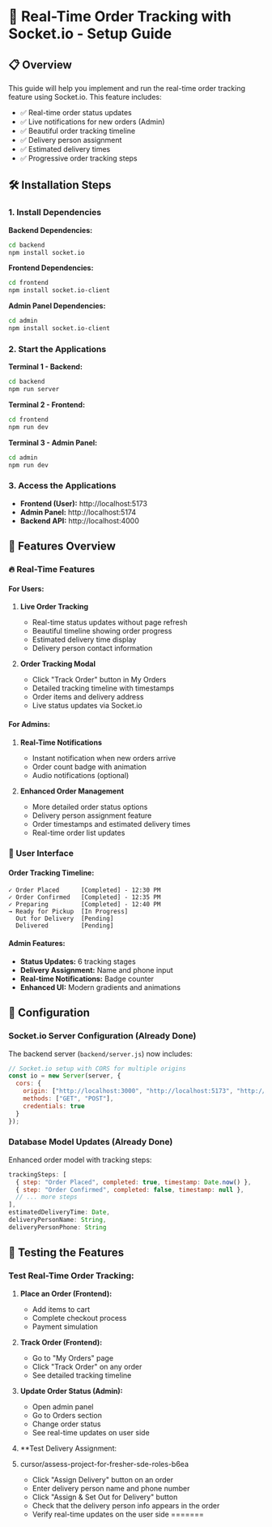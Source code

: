 # 🚀 Real-Time Order Tracking with Socket.io - Setup Guide

## 📋 Overview

This guide will help you implement and run the real-time order tracking feature using Socket.io. This feature includes:

- ✅ Real-time order status updates
- ✅ Live notifications for new orders (Admin)
- ✅ Beautiful order tracking timeline
- ✅ Delivery person assignment
- ✅ Estimated delivery times
- ✅ Progressive order tracking steps

## 🛠️ Installation Steps

### 1. Install Dependencies

**Backend Dependencies:**
```bash
cd backend
npm install socket.io
```

**Frontend Dependencies:**
```bash
cd frontend
npm install socket.io-client
```

**Admin Panel Dependencies:**
```bash
cd admin
npm install socket.io-client
```

### 2. Start the Applications

**Terminal 1 - Backend:**
```bash
cd backend
npm run server
```

**Terminal 2 - Frontend:**
```bash
cd frontend
npm run dev
```

**Terminal 3 - Admin Panel:**
```bash
cd admin
npm run dev
```

### 3. Access the Applications

- **Frontend (User):** http://localhost:5173
- **Admin Panel:** http://localhost:5174
- **Backend API:** http://localhost:4000

## 🎯 Features Overview

### 🔥 Real-Time Features

#### For Users:
1. **Live Order Tracking**
   - Real-time status updates without page refresh
   - Beautiful timeline showing order progress
   - Estimated delivery time display
   - Delivery person contact information

2. **Order Tracking Modal**
   - Click "Track Order" button in My Orders
   - Detailed tracking timeline with timestamps
   - Order items and delivery address
   - Live status updates via Socket.io

#### For Admins:
1. **Real-Time Notifications**
   - Instant notification when new orders arrive
   - Order count badge with animation
   - Audio notifications (optional)

2. **Enhanced Order Management**
   - More detailed order status options
   - Delivery person assignment feature
   - Order timestamps and estimated delivery times
   - Real-time order list updates

### 📱 User Interface

#### Order Tracking Timeline:
```
✓ Order Placed      [Completed] - 12:30 PM
✓ Order Confirmed   [Completed] - 12:35 PM
✓ Preparing         [Completed] - 12:40 PM
→ Ready for Pickup  [In Progress]
  Out for Delivery  [Pending]
  Delivered         [Pending]
```

#### Admin Features:
- **Status Updates:** 6 tracking stages
- **Delivery Assignment:** Name and phone input
- **Real-time Notifications:** Badge counter
- **Enhanced UI:** Modern gradients and animations

## 🔧 Configuration

### Socket.io Server Configuration (Already Done)

The backend server (`backend/server.js`) now includes:
```javascript
// Socket.io setup with CORS for multiple origins
const io = new Server(server, {
  cors: {
    origin: ["http://localhost:3000", "http://localhost:5173", "http://localhost:5174"],
    methods: ["GET", "POST"],
    credentials: true
  }
});
```

### Database Model Updates (Already Done)

Enhanced order model with tracking steps:
```javascript
trackingSteps: [
  { step: "Order Placed", completed: true, timestamp: Date.now() },
  { step: "Order Confirmed", completed: false, timestamp: null },
  // ... more steps
],
estimatedDeliveryTime: Date,
deliveryPersonName: String,
deliveryPersonPhone: String
```

## 🧪 Testing the Features

### Test Real-Time Order Tracking:

1. **Place an Order (Frontend):**
   - Add items to cart
   - Complete checkout process
   - Payment simulation

2. **Track Order (Frontend):**
   - Go to "My Orders" page
   - Click "Track Order" on any order
   - See detailed tracking timeline

3. **Update Order Status (Admin):**
   - Open admin panel
   - Go to Orders section
   - Change order status
   - See real-time updates on user side

4. **Test Delivery Assignment:
5. cursor/assess-project-for-fresher-sde-roles-b6ea
   - Click "Assign Delivery" button on an order
   - Enter delivery person name and phone number
   - Click "Assign & Set Out for Delivery" button
   - Check that the delivery person info appears in the order
   - Verify real-time updates on the user side
=======
